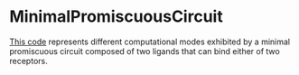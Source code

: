 # MinimalPromiscuousCircuit

[This code](box_4receptors.ipynb) represents different computational modes exhibited by a minimal promiscuous circuit composed of two ligands that can bind either of two receptors.
